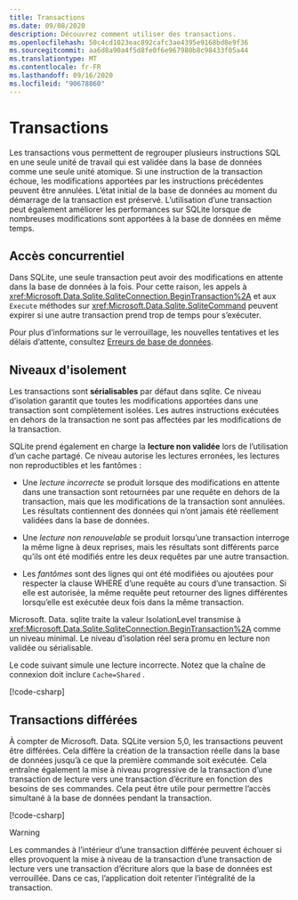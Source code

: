 ```yaml
---
title: Transactions
ms.date: 09/08/2020
description: Découvrez comment utiliser des transactions.
ms.openlocfilehash: 50c4cd1023eac892cafc3ae4395e9168bd8e9f36
ms.sourcegitcommit: aa6d8a90a4f5d8fe0f6e967980b8c98433f05a44
ms.translationtype: MT
ms.contentlocale: fr-FR
ms.lasthandoff: 09/16/2020
ms.locfileid: "90678860"
---
```

# <a name="transactions"></a>Transactions

Les transactions vous permettent de regrouper plusieurs instructions SQL en une seule unité de travail qui est validée dans la base de données comme une seule unité atomique. Si une instruction de la transaction échoue, les modifications apportées par les instructions précédentes peuvent être annulées. L’état initial de la base de données au moment du démarrage de la transaction est préservé. L’utilisation d’une transaction peut également améliorer les performances sur SQLite lorsque de nombreuses modifications sont apportées à la base de données en même temps.

## <a name="concurrency"></a>Accès concurrentiel

Dans SQLite, une seule transaction peut avoir des modifications en attente dans la base de données à la fois. Pour cette raison, les appels à <xref:Microsoft.Data.Sqlite.SqliteConnection.BeginTransaction%2A> et aux `Execute` méthodes sur <xref:Microsoft.Data.Sqlite.SqliteCommand> peuvent expirer si une autre transaction prend trop de temps pour s’exécuter.

Pour plus d’informations sur le verrouillage, les nouvelles tentatives et les délais d’attente, consultez [Erreurs de base de données](database-errors.md).

## <a name="isolation-levels"></a>Niveaux d'isolement

Les transactions sont **sérialisables** par défaut dans sqlite. Ce niveau d’isolation garantit que toutes les modifications apportées dans une transaction sont complètement isolées. Les autres instructions exécutées en dehors de la transaction ne sont pas affectées par les modifications de la transaction.

SQLite prend également en charge la **lecture non validée** lors de l’utilisation d’un cache partagé. Ce niveau autorise les lectures erronées, les lectures non reproductibles et les fantômes :

- Une *lecture incorrecte* se produit lorsque des modifications en attente dans une transaction sont retournées par une requête en dehors de la transaction, mais que les modifications de la transaction sont annulées. Les résultats contiennent des données qui n’ont jamais été réellement validées dans la base de données.

- Une *lecture non renouvelable* se produit lorsqu’une transaction interroge la même ligne à deux reprises, mais les résultats sont différents parce qu’ils ont été modifiés entre les deux requêtes par une autre transaction.

- Les *fantômes* sont des lignes qui ont été modifiées ou ajoutées pour respecter la clause WHERE d’une requête au cours d’une transaction. Si elle est autorisée, la même requête peut retourner des lignes différentes lorsqu’elle est exécutée deux fois dans la même transaction.

Microsoft. Data. sqlite traite la valeur IsolationLevel transmise à <xref:Microsoft.Data.Sqlite.SqliteConnection.BeginTransaction%2A> comme un niveau minimal. Le niveau d’isolation réel sera promu en lecture non validée ou sérialisable.

Le code suivant simule une lecture incorrecte. Notez que la chaîne de connexion doit inclure `Cache=Shared` .

[!code-csharp[](../../../../samples/snippets/standard/data/sqlite/DirtyReadSample/Program.cs?name=snippet_DirtyRead)]

## <a name="deferred-transactions"></a>Transactions différées

À compter de Microsoft. Data. SQLite version 5,0, les transactions peuvent être différées. Cela diffère la création de la transaction réelle dans la base de données jusqu’à ce que la première commande soit exécutée. Cela entraîne également la mise à niveau progressive de la transaction d’une transaction de lecture vers une transaction d’écriture en fonction des besoins de ses commandes. Cela peut être utile pour permettre l’accès simultané à la base de données pendant la transaction.

[!code-csharp[](../../../../samples/snippets/standard/data/sqlite/DeferredTransactionSample/Program.cs?name=snippet_DeferredTransaction)]

> [!WARNING]
> Les commandes à l’intérieur d’une transaction différée peuvent échouer si elles provoquent la mise à niveau de la transaction d’une transaction de lecture vers une transaction d’écriture alors que la base de données est verrouillée. Dans ce cas, l’application doit retenter l’intégralité de la transaction.
